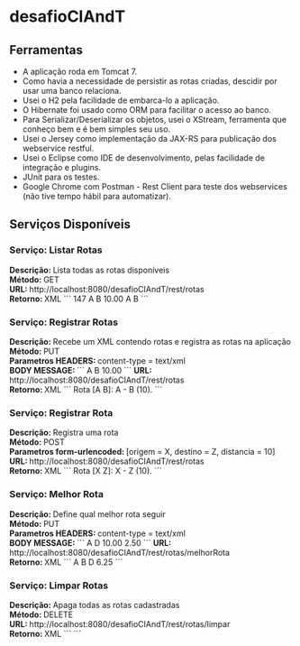 # desafioCIAndT
<h2>Ferramentas</h2>
<ul>
<li>A aplicação roda em Tomcat 7.</br></li>
<li>Como havia a necessidade de persistir as rotas criadas, descidir por usar uma banco relaciona.</br></li>
<li>Usei o H2 pela facilidade de embarca-lo a aplicação.</br></li>
<li>O Hibernate foi usado como ORM para facilitar o acesso ao banco.</br></li>
<li>Para Serializar/Deserializar os objetos, usei o XStream, ferramenta que conheço bem e  é bem simples seu uso.</br></li>
<li>Usei o Jersey como implementação da JAX-RS para publicação dos webservice restful.</br></li>
<li>Usei o Eclipse como IDE de desenvolvimento, pelas facilidade de integração e plugins.</br></li>
<li>JUnit para os testes.</br></li>
<li>Google Chrome com Postman - Rest Client para teste dos webservices (não tive tempo hábil para automatizar).</br></li>
</ul>

<h2>Serviços Disponíveis</h2>

<h3>Serviço: Listar Rotas</h3>
<b>Descrição: </b>Lista todas as rotas disponíveis</br>
<b>Método: </b>GET</br>
<b>URL: </b>http://localhost:8080/desafioCIAndT/rest/rotas</br>
<b>Retorno: </b>XML
```
  <list>
      <rota>
          <id>147</id>
          <origem>A</origem>
          <destino>B</destino>
          <distancia>10.00</distancia>
          <steps>A B</steps>
      </rota>
  </list>
```

<h3>Serviço: Registrar Rotas</h3>
<b>Descrição: </b>Recebe um XML contendo rotas e registra as rotas na aplicação</br>
<b>Método: </b>PUT</br>
<b>Parametros HEADERS: </b>content-type = text/xml</br>
<b>BODY MESSAGE: </b>
```
  <list>
      <rota>
          <origem>A</origem>
          <destino>B</destino>
          <distancia>10.00</distancia>
      </rota>
  </list>
```
<b>URL: </b>http://localhost:8080/desafioCIAndT/rest/rotas</br>
<b>Retorno: </b>XML
```
  <retorno>
    <sucesso>Rota [A B]: A - B (10).</sucesso>
  </retorno>
```
<h3>Serviço: Registrar Rota</h3>
<b>Descrição: </b>Registra uma rota</br>
<b>Método: </b>POST</br>
<b>Parametros form-urlencoded: </b>[origem = X, destino = Z, distancia = 10]</br>
<b>URL: </b>http://localhost:8080/desafioCIAndT/rest/rotas</br>
<b>Retorno: </b>XML
```
  <retorno>
    <sucesso>Rota [X Z]: X - Z (10).</sucesso>
  </retorno>
```
<h3>Serviço: Melhor Rota</h3>
<b>Descrição: </b>Define qual melhor rota seguir</br>
<b>Método: </b>PUT</br>
<b>Parametros HEADERS: </b>content-type = text/xml</br>
<b>BODY MESSAGE: </b>
```
  <melhorRota>
      <origem>A</origem>
      <destino>D</destino>
      <autonomia>10.00</autonomia>
      <valorLitro>2.50</valorLitro>
  </melhorRota>
```
<b>URL: </b>http://localhost:8080/desafioCIAndT/rest/rotas/melhorRota</br>
<b>Retorno: </b>XML
```
<melhorCusto>
    <rota>A B D</rota>
    <custo>6.25</custo>
</melhorCusto>
```
<h3>Serviço: Limpar Rotas</h3>
<b>Descrição: </b>Apaga todas as rotas cadastradas</br>
<b>Método: </b>DELETE</br>
<b>URL: </b>http://localhost:8080/desafioCIAndT/rest/rotas/limpar</br>
<b>Retorno: </b>XML
```
<sucesso/>
```
